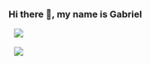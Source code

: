 ### Hi there 👋, my name is Gabriel

<div style="margin: 10px">
  <a href="https://github.com/kaffarell/kaffarell">
    <img src="https://github-readme-stats.vercel.app/api?username=kaffarell&show_icons=true&theme=radical" />
  </a>
  <br>
  <br>
  <a href="https://github.com/kaffarell/kaffarell">
    <img src="https://github-readme-stats.vercel.app/api/top-langs/?username=kaffarell&langs_count=8&layout=compact&theme=radical" />
  </a>
  <br>
  <br> 

</div>


